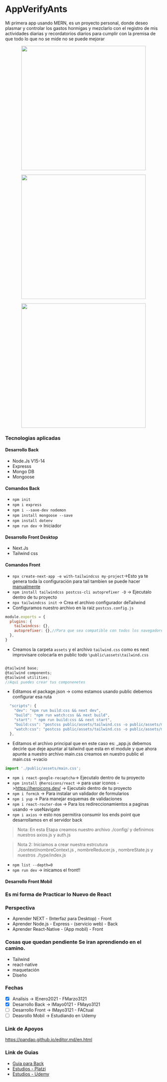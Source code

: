 # AppVerifyAnts
Mi primera app usando MERN, es un proyecto personal, donde deseo plasmar y controlar los gastos hormigas y mezclarlo con el registro de mis actividades diarias y recordatorios diarios para cumplir con la premisa de que todo lo que no se mide no se puede mejorar

<p align="center"><img src="https://alejandrojs.files.wordpress.com/2019/09/ios-android-development-using-react-native.png" width="400"> </p>

<p align="center"><img src="https://i.morioh.com/2019/12/24/53dcf7ce495e.jpg" width="400"> </p>

<p align="center"><img src="https://www.atsistemas.com/dam/jcr:20b575da-1767-43dc-b18f-4f2a9f722877/1375-775-tailwind-css.png" width="400"> </p>

### Tecnologias aplicadas 
#### Desarrollo Back 
- Node.Js V15-14 
- Expresss 
- Mongo DB
- Mongoose 

#### Comandos Back 
- `npm init`
- `npm i express`
- `npm i --save-dev nodemon`
- `npm install mongoose --save`
- `npm install dotenv`
- `npm run dev` -> Iniciador 

#### Desarrollo Front  Desktop
- Next.Js 
- Tailwind css 

#### Comandos Front  
- `npx create-next-app -e with-tailwindcss my-project`->Esto ya te genera toda la configuración para tail tambien se puede hacer [manualmente](https://tailwindcss.com/docs/guides/nextjs)
- `npm install tailwindcss postcss-cli autoprefixer -D` -> Ejecutalo dentro de tu proyecto
- `npx tailwindcss init` -> Crea el archivo configurador deTailwind 
- Configuramos nuestro archivo en la raiz `postcss.config.js`
```javascript
module.exports = {
  plugins: {
    tailwindcss: {},
    autoprefixer: {},//Para que sea compatible con todos los navegadores web 
  },
}

```
- Creamos la carpeta `assets` y el archivo `tailwind.css` como es next improvisare colocarla en public todo `\public\assets\tailwind.css`
```javascript

@tailwind base;
@tailwind components;
@tailwind utilities;
//Aqui puedes crear tus componenetes 
```
- Editamos el package.json  -> como estamos usando public debemos configurar esa ruta 

```javascript 
  "scripts": {
    "dev": "npm run build:css && next dev",
    "build": "npm run watch:css && next build",
    "start": " npm run build:css && next start",
    "build:css": "postcss public/assets/tailwind.css -o public/assets/main.css",
    "watch:css": "postcss public/assets/tailwind.css -o public/assets/main.css -w"
  },
``` 
- Editamos el archivo principal que en este caso es: _app.js 
  debemos decirle que deje apuntar al tailwind que esta en el module y que ahora apunte a nuestro archivo main.css 
  creamos en nuestro public el main.css ->vacio 
```javascript 
import './public/assets/main.css';
``` 
  
- `npm i react-google-recaptcha`-> Ejecutalo dentro de tu proyecto
- `npm install @heroicons/react` -> para usar iconos ->https://heroicons.dev/  -> Ejecutalo dentro de tu proyecto
- `npm i formik` -> Para instalar un validador de formularios
- `npm i yup` -> Para manejar esquemas de validaciones 
- `npm i react-router-dom` -> Para los redireccionamientos a paginas usando -> useNavigate
- `npm i axios` -> esto nos permitira consumir los ends point que desarrollamos en el servidor back 

>Nota: En esta Etapa creamos nuestro archivo ./config/ y definimos nuestros axios.js y auth.js 

>Nota 2: Iniciamos a crear nuestra estrcutura ./context/nombreContext.js , nombreReducer.js , nombreState.js y nuestros ./type/index.js

- `npm list --depth=0`
- `npm run dev` -> inicamos el front!!  



#### Desarrollo Front  Mobil

### Es mi forma de Practicar lo Nuevo de React 

### Perspectiva
- Aprender NEXT - (Interfaz para Desktop)     - Front 
- Aprender Node.js - Express - (servicio web) - Back
- Aprender React-Native - (App mobil)         - Front

### Cosas que quedan pendiente Se iran aprendiendo en el camino. 
- Tailwind
- react-native
- maquetación
- Diseño 

### Fechas

- [x] Analisis         -> IEnero2021 - FMarzo3121 
- [x] Desarrollo Back  -> IMayo0121 - FMayo3121
- [ ] Desarrollo Front -> IMayo3121 - FACtual
- [ ] Deasrollo Mobil  -> Estudiando en Udemy  

### Link de Apoyos  
https://pandao.github.io/editor.md/en.html

### Link de Guias 
- [Guia para Back](https://docs.google.com/document/d/1XUuNH7dnrRydDHygcJM-Mqaxtfcih-i49stPy0IMwLA/edit#)
- [Estudios - Platzi](https://platzi.com/p/LEONARDCUENCA/)
- [Estudios - Udemy](https://www.udemy.com/user/leonard-cuenca-roa/)

